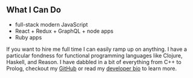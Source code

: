 ## What I Can Do

- full-stack modern JavaScript
- React + Redux + GraphQL + node apps
- Ruby apps

If you want to hire me full time I can easily ramp up on anything. I have a particular fondness for functional programming languages like Clojure, Haskell, and Reason. I have dabbled in a bit of everything from C++ to Prolog, checkout my [GitHub](https://github.com/k2052) or read my [developer bio](http://developer.2052.me) to learn more.
